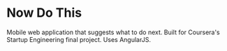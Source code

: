 Now Do This
===========

Mobile web application that suggests what to do next. Built for Coursera's Startup Engineering final project. Uses AngularJS.

